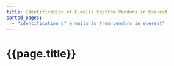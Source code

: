 ```yaml
---
title: Identification of E-mails to/from Vendors in Everest
sorted_pages:
  - "identification_of_e_mails_to_from_vendors_in_everest"
---
```

# {{page.title}}
